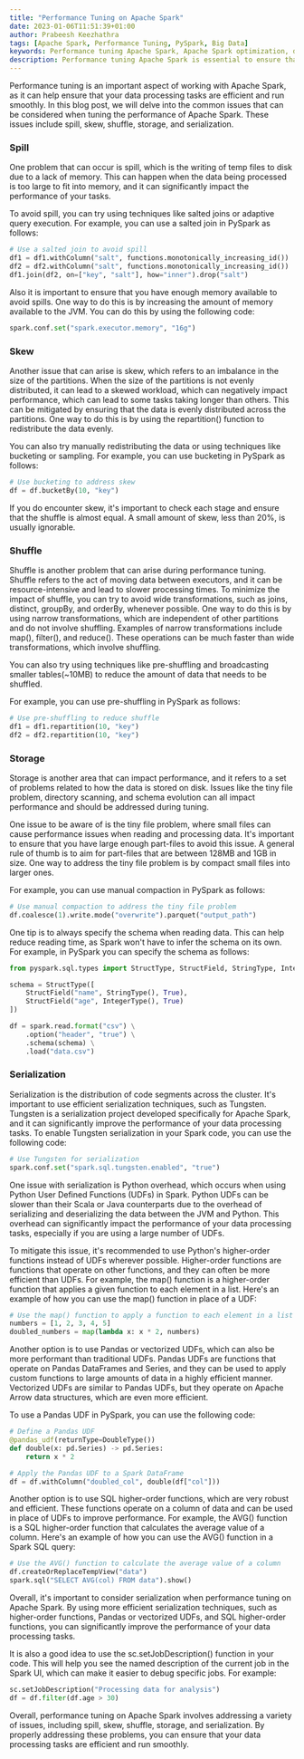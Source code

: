 ```yaml
---
title: "Performance Tuning on Apache Spark"
date: 2023-01-06T11:51:39+01:00
author: Prabeesh Keezhathra
tags: [Apache Spark, Performance Tuning, PySpark, Big Data]
keywords: Performance tuning Apache Spark, Apache Spark optimization, data processing tasks, preventing spills, reducing skew, minimizing shuffle, optimizing storage, optimizing serialization, avoiding temp files, optimizing memory, using salted joins, implementing adaptive query execution, increasing JVM memory, using repartition() function, implementing bucketing, using sampling, avoiding wide transformations, using narrow transformations, using map() function, using filter() function, using reduce() function, implementing pre-shuffling, broadcasting smaller tables, preventing tiny file problem, implementing manual compaction, optimizing directory scanning, optimizing schema evolution, using Tungsten, avoiding Python UDFs, using higher-order functions, using Pandas, using vectorized UDFs, using SQL higher-order functions, avoiding Java serialization, reducing Python overhead, using Spark UI, specifying job descriptions, specifying schema, using PySpark, using 128MB partitions, optimizing shuffle, optimizing data distribution, using join() function, using distinct() function, using groupBy() function, using orderBy() function, avoiding wide transformation shuffle, using narrow transformations, broadcasting 10MB tables, using bucketed datasets, avoiding 1GB part-files, implementing automatic compaction, optimizing schema merging, optimizing PySpark usage.
description: Performance tuning Apache Spark is essential to ensure that your data processing tasks are efficient and run smoothly. This blog post covers common issues to consider when optimizing Apache Spark, including spill prevention, skew reduction, shuffle minimization, storage optimization, and serialization optimization. Tips and examples are provided to help you implement techniques like salted joins, adaptive query execution, repartition() usage, bucketing, sampling, narrow transformation usage, pre-shuffling, broadcasting, manual compaction, Tungsten, higher-order functions, Pandas, vectorized UDFs, SQL higher-order functions, and PySpark usage. By properly addressing these issues, you can optimize your Apache Spark tasks and improve their performance.
---
```


Performance tuning is an important aspect of working with Apache Spark, as it can help ensure that your data processing tasks are efficient and run smoothly. In this blog post, we will delve into the common issues that can be considered when tuning the performance of Apache Spark. These issues include spill, skew, shuffle, storage, and serialization.

### Spill
One problem that can occur is spill, which is the writing of temp files to disk due to a lack of memory. This can happen when the data being processed is too large to fit into memory, and it can significantly impact the performance of your tasks. 

To avoid spill, you can try using techniques like salted joins or adaptive query execution. For example, you can use a salted join in PySpark as follows:

```Python
# Use a salted join to avoid spill
df1 = df1.withColumn("salt", functions.monotonically_increasing_id())
df2 = df2.withColumn("salt", functions.monotonically_increasing_id())
df1.join(df2, on=["key", "salt"], how="inner").drop("salt")
```
Also it is important to ensure that you have enough memory available to avoid spills. One way to do this is by increasing the amount of memory available to the JVM. You can do this by using the following code:

```Python
spark.conf.set("spark.executor.memory", "16g")
```

### Skew
Another issue that can arise is skew, which refers to an imbalance in the size of the partitions. When the size of the partitions is not evenly distributed, it can lead to a skewed workload, which can negatively impact performance, which can lead to some tasks taking longer than others. This can be mitigated by ensuring that the data is evenly distributed across the partitions. One way to do this is by using the repartition() function to redistribute the data evenly.

You can also try manually redistributing the data or using techniques like bucketing or sampling. For example, you can use bucketing in PySpark as follows:

```Python
# Use bucketing to address skew
df = df.bucketBy(10, "key")
```
If you do encounter skew, it's important to check each stage and ensure that the shuffle is almost equal. A small amount of skew, less than 20%, is usually ignorable.

### Shuffle
Shuffle is another problem that can arise during performance tuning. Shuffle refers to the act of moving data between executors, and it can be resource-intensive and lead to slower processing times. To minimize the impact of shuffle, you can try to avoid wide transformations, such as joins, distinct, groupBy, and orderBy, whenever possible. One way to do this is by using narrow transformations, which are independent of other partitions and do not involve shuffling. Examples of narrow transformations include map(), filter(), and reduce(). These operations can be much faster than wide transformations, which involve shuffling.


You can also try using techniques like pre-shuffling and broadcasting smaller tables(~10MB) to reduce the amount of data that needs to be shuffled.

For example, you can use pre-shuffling in PySpark as follows:

```Python
# Use pre-shuffling to reduce shuffle
df1 = df1.repartition(10, "key")
df2 = df2.repartition(10, "key")
```

### Storage
Storage is another area that can impact performance, and it refers to a set of problems related to how the data is stored on disk. Issues like the tiny file problem, directory scanning, and schema evolution can all impact performance and should be addressed during tuning. 

One issue to be aware of is the tiny file problem, where small files can cause performance issues when reading and processing data. It's important to ensure that you have large enough part-files to avoid this issue. A general rule of thumb is to aim for part-files that are between 128MB and 1GB in size. One way to address the tiny file problem is by compact small files into larger ones.

For example, you can use manual compaction in PySpark as follows:
```Python
# Use manual compaction to address the tiny file problem
df.coalesce(1).write.mode("overwrite").parquet("output_path")
```

One tip is to always specify the schema when reading data. This can help reduce reading time, as Spark won't have to infer the schema on its own. For example, in PySpark you can specify the schema as follows:

```Python
from pyspark.sql.types import StructType, StructField, StringType, IntegerType

schema = StructType([
    StructField("name", StringType(), True),
    StructField("age", IntegerType(), True)
])

df = spark.read.format("csv") \
    .option("header", "true") \
    .schema(schema) \
    .load("data.csv")
```

### Serialization
Serialization is the distribution of code segments across the cluster. It's important to use efficient serialization techniques, such as Tungsten. Tungsten is a serialization project developed specifically for Apache Spark, and it can significantly improve the performance of your data processing tasks. To enable Tungsten serialization in your Spark code, you can use the following code:

```Python
# Use Tungsten for serialization
spark.conf.set("spark.sql.tungsten.enabled", "true")
```

One issue with serialization is Python overhead, which occurs when using Python User Defined Functions (UDFs) in Spark. Python UDFs can be slower than their Scala or Java counterparts due to the overhead of serializing and deserializing the data between the JVM and Python. This overhead can significantly impact the performance of your data processing tasks, especially if you are using a large number of UDFs.

To mitigate this issue, it's recommended to use Python's higher-order functions instead of UDFs wherever possible. Higher-order functions are functions that operate on other functions, and they can often be more efficient than UDFs. For example, the map() function is a higher-order function that applies a given function to each element in a list. Here's an example of how you can use the map() function in place of a UDF:

```Python
# Use the map() function to apply a function to each element in a list
numbers = [1, 2, 3, 4, 5]
doubled_numbers = map(lambda x: x * 2, numbers)
```

Another option is to use Pandas or vectorized UDFs, which can also be more performant than traditional UDFs. Pandas UDFs are functions that operate on Pandas DataFrames and Series, and they can be used to apply custom functions to large amounts of data in a highly efficient manner. Vectorized UDFs are similar to Pandas UDFs, but they operate on Apache Arrow data structures, which are even more efficient.

To use a Pandas UDF in PySpark, you can use the following code:

```Python
# Define a Pandas UDF
@pandas_udf(returnType=DoubleType())
def double(x: pd.Series) -> pd.Series:
    return x * 2

# Apply the Pandas UDF to a Spark DataFrame
df = df.withColumn("doubled_col", double(df["col"]))
```

Another option is to use SQL higher-order functions, which are very robust and efficient. These functions operate on a column of data and can be used in place of UDFs to improve performance. For example, the AVG() function is a SQL higher-order function that calculates the average value of a column. Here's an example of how you can use the AVG() function in a Spark SQL query:

```Python
# Use the AVG() function to calculate the average value of a column
df.createOrReplaceTempView("data")
spark.sql("SELECT AVG(col) FROM data").show()
```
Overall, it's important to consider serialization when performance tuning on Apache Spark. By using more efficient serialization techniques, such as higher-order functions, Pandas or vectorized UDFs, and SQL higher-order functions, you can significantly improve the performance of your data processing tasks.

It is also a good idea to use the sc.setJobDescription() function in your code. This will help you see the named description of the current job in the Spark UI, which can make it easier to debug specific jobs. For example:

```Python
sc.setJobDescription("Processing data for analysis")
df = df.filter(df.age > 30)
```

Overall, performance tuning on Apache Spark involves addressing a variety of issues, including spill, skew, shuffle, storage, and serialization. By properly addressing these problems, you can ensure that your data processing tasks are efficient and run smoothly.
